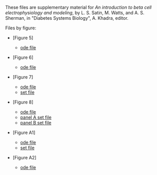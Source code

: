 These files are supplementary material for *An introduction to beta cell electrophysiology and modeling*, by L. S. Satin, M. Watts, and A. S. Sherman, in "Diabetes Systems Biology", A. Khadra, editor.

Files by figure:

* [Figure 5]
    * [ode file](mlneuron2d.ode)

* [Figure 6]
    * [ode file](mlbeta-alt.ode)

* [Figure 7]
    * [ode file](mlbeta-alt.ode)
    * [set file](figure.set)

* [Figure 8]
    * [ode file](Biophan-mod.ode)
    * [panel A set file](panelA.set)
    * [panel B set file](panelB.set)

* [Figure A1]
    * [ode file](linear.ode)
    * [set file](alpha-negative.set)

* [Figure A2]
    * [ode file](glass.ode)
